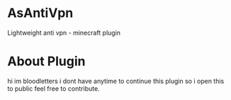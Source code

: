 # AsAntiVpn
Lightweight anti vpn - minecraft plugin

# About Plugin
hi im bloodletters i dont have anytime to continue this plugin
so i open this to public feel free to contribute.
